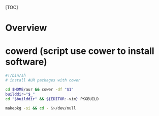 [TOC]

# Overview

# cowerd (script use cower to install software)

```bash
#!/bin/sh
# install AUR packages with cower

cd $HOME/aur && cower -df "$1"
builddir="$_"
cd "$builddir" && ${EDITOR:-vim} PKGBUILD

makepkg -si && cd - &>/dev/null
```
